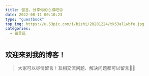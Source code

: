 ```yaml
---
title: 留言，分享你的心得吧😊
date: 2022-08-11 00:10:23
type: "guestbook"
top_img: https://u.53pic.com/i/bizhi/20201224/tk53al1wbfe.jpg
categories:
  - 留言区
---
```


## 欢迎来到我的博客！


> 大家可以尽情留言！互相交流问题、解决问题都可以留言😶‍🌫️